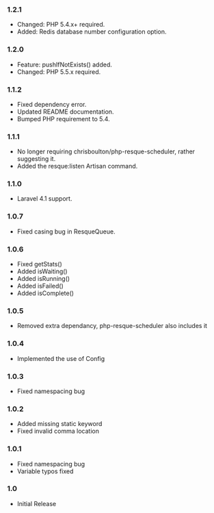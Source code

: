 ### 1.2.1

- Changed: PHP 5.4.x+ required.
- Added: Redis database number configuration option.

### 1.2.0

- Feature: pushIfNotExists() added.
- Changed: PHP 5.5.x required.

### 1.1.2

- Fixed dependency error.
- Updated README documentation.
- Bumped PHP requirement to 5.4.

### 1.1.1

- No longer requiring chrisboulton/php-resque-scheduler, rather suggesting it.
- Added the resque:listen Artisan command.

### 1.1.0

- Laravel 4.1 support.

### 1.0.7

- Fixed casing bug in ResqueQueue.

### 1.0.6

- Fixed getStats()
- Added isWaiting()
- Added isRunning()
- Added isFailed()
- Added isComplete()

### 1.0.5

- Removed extra dependancy, php-resque-scheduler also includes it

### 1.0.4

- Implemented the use of Config

### 1.0.3

- Fixed namespacing bug

### 1.0.2

- Added missing static keyword
- Fixed invalid comma location

### 1.0.1

- Fixed namespacing bug
- Variable typos fixed

### 1.0

- Initial Release
